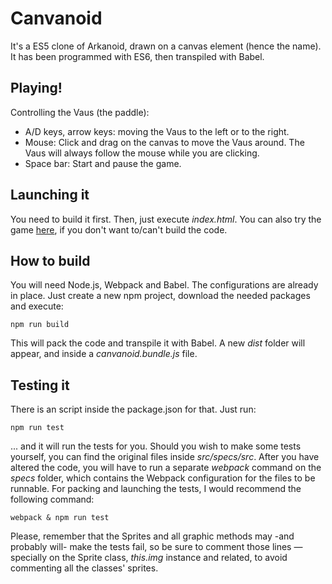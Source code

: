 # Canvanoid
It's a ES5 clone of Arkanoid, drawn on a canvas element (hence the name). It has been programmed with ES6, then transpiled with Babel.
## Playing!
Controlling the Vaus (the paddle):
- A/D keys, arrow keys: moving the Vaus to the left or to the right.
- Mouse: Click and drag on the canvas to move the Vaus around. The Vaus will always follow the mouse while you are clicking.
- Space bar: Start and pause the game.
## Launching it
You need to build it first. Then, just execute *index.html*.
You can also try the game [here](http://darkatom.github.io/canvanoid), if you don't want to/can't build the code.
## How to build
You will need Node.js, Webpack and Babel. 
The configurations are already in place. Just create a new npm project, download the needed packages and execute:
```
npm run build
```
This will pack the code and transpile it with Babel. A new *dist* folder will appear, and inside a *canvanoid.bundle.js* file.
## Testing it
There is an script inside the package.json for that. Just run:
```
npm run test
```
... and it will run the tests for you.
Should you wish to make some tests yourself, you can find the original files inside *src/specs/src*. 
After you have altered the code, you will have to run a separate *webpack* command on the *specs* folder, which contains the Webpack configuration for the files to be runnable.
For packing and launching the tests, I would recommend the following command:
```
webpack & npm run test
```
Please, remember that the Sprites and all graphic methods may -and probably will- make the tests fail, so be sure to comment those lines —specially on the Sprite class, *this.img* instance and related, to avoid commenting all the classes' sprites.
